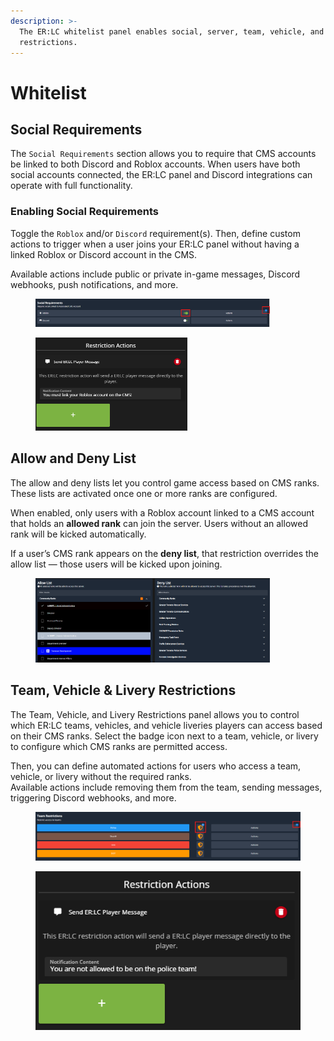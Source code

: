 ```yaml
---
description: >-
  The ER:LC whitelist panel enables social, server, team, vehicle, and livery
  restrictions.
---
```


# Whitelist

## Social Requirements

The `Social Requirements` section allows you to require that CMS accounts be linked to both Discord and Roblox accounts. When users have both social accounts connected, the ER:LC panel and Discord integrations can operate with full functionality.

### Enabling Social Requirements

Toggle the `Roblox` and/or `Discord` requirement(s). Then, define custom actions to trigger when a user joins your ER:LC panel without having a linked Roblox or Discord account in the CMS.

Available actions include public or private in-game messages, Discord webhooks, push notifications, and more.

<div><figure><img src="../../../.gitbook/assets/image (1) (1).png" alt="" width="375"><figcaption></figcaption></figure> <figure><img src="../../../.gitbook/assets/image (2) (1).png" alt="" width="243"><figcaption></figcaption></figure></div>

## Allow and Deny List

The allow and deny lists let you control game access based on CMS ranks. These lists are activated once one or more ranks are configured.

When enabled, only users with a Roblox account linked to a CMS account that holds an **allowed rank** can join the server. Users without an allowed rank will be kicked automatically.

If a user’s CMS rank appears on the **deny list**, that restriction overrides the allow list — those users will be kicked upon joining.

<figure><img src="../../../.gitbook/assets/image (3) (1).png" alt="" width="375"><figcaption></figcaption></figure>

## Team, Vehicle & Livery Restrictions

The Team, Vehicle, and Livery Restrictions panel allows you to control which ER:LC teams, vehicles, and vehicle liveries players can access based on their CMS ranks. Select the badge icon next to a team, vehicle, or livery to configure which CMS ranks are permitted access.

Then, you can define automated actions for users who access a team, vehicle, or livery without the required ranks.\
Available actions include removing them from the team, sending messages, triggering Discord webhooks, and more.

<div><figure><img src="../../../.gitbook/assets/image (5) (1).png" alt=""><figcaption></figcaption></figure> <figure><img src="../../../.gitbook/assets/image (4) (1).png" alt=""><figcaption></figcaption></figure></div>

